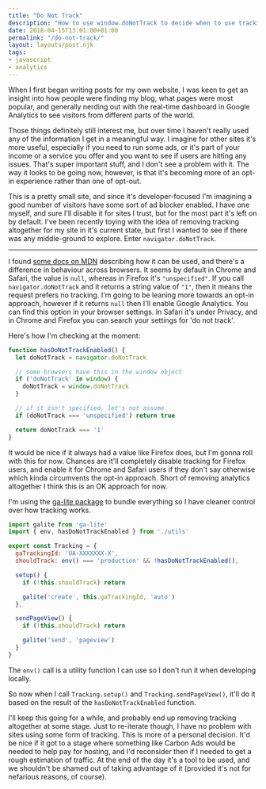 ```yaml
---
title: "Do Not Track"
description: "How to use window.doNotTrack to decide when to use tracking."
date: 2018-04-15T13:01:00+01:00
permalink: "/do-not-track/"
layout: layouts/post.njk
tags:
- javascript
- analytics
---
```


When I first began writing posts for my own website, I was keen to get an insight into how people were finding my blog, what pages were most popular, and generally nerding out with the real-time dashboard in Google Analytics to see visitors from different parts of the world.

Those things definitely still interest me, but over time I haven't really used any of the information I get in a meaningful way. I imagine for other sites it's more useful, especially if you need to run some ads, or it's part of your income or a service you offer and you want to see if users are hitting any issues. That's super important stuff, and I don't see a problem with it. The way it looks to be going now, however, is that it's becoming more of an opt-in experience rather than one of opt-out.

This is a pretty small site, and since it's developer-focused I'm imagining a good number of visitors have some sort of ad blocker enabled. I have one myself, and sure I'll disable it for sites I trust, but for the most part it's left on by default. I've been recently toying with the idea of removing tracking altogether for my site in it's current state, but first I wanted to see if there was any middle-ground to explore. Enter `navigator.doNotTrack`.

---

I found [some docs on MDN](https://developer.mozilla.org/en-US/docs/Web/API/Navigator/doNotTrack) describing how it can be used, and there's a difference in behaviour across browsers. It seems by default in Chrome and Safari, the value is `null`, whereas in Firefox it's `"unspecified"`. If you call `navigator.doNotTrack` and it returns a string value of `"1"`, then it means the request prefers no tracking. I'm going to be leaning more towards an opt-in approach, however if it returns `null` then I'll enable Google Analytics. You can find this option in your browser settings. In Safari it's under Privacy, and in Chrome and Firefox you can search your settings for 'do not track'.

Here's how I'm checking at the moment:

``` js
function hasDoNotTrackEnabled() {
  let doNotTrack = navigator.doNotTrack

  // some browsers have this in the window object
  if ('doNotTrack' in window) {
    doNotTrack = window.doNotTrack
  }

  // if it isn't specified, let's not assume
  if (doNotTrack === 'unspecified') return true

  return doNotTrack === '1'
}
```

It would be nice if it always had a value like Firefox does, but I'm gonna roll with this for now. Chances are it'll completely disable tracking for Firefox users, and enable it for Chrome and Safari users if they don't say otherwise which kinda circumvents the opt-in approach. Short of removing analytics altogether I think this is an OK approach for now.

I'm using the [ga-lite package](https://www.npmjs.com/package/ga-lite) to bundle everything so I have cleaner control over how tracking works.


``` js
import galite from 'ga-lite'
import { env, hasDoNotTrackEnabled } from './utils'

export const Tracking = {
  gaTrackingId: 'UA-XXXXXXX-X',
  shouldTrack: env() === 'production' && !hasDoNotTrackEnabled(),

  setup() {
    if (!this.shouldTrack) return

    galite('create', this.gaTrackingId, 'auto')
  },

  sendPageView() {
    if (!this.shouldTrack) return

    galite('send', 'pageview')
  }
}
```

The `env()` call is a utility function I can use so I don't run it when developing locally.

So now when I call `Tracking.setup()` and `Tracking.sendPageView()`, it'll do it based on the result of the `hasDoNotTrackEnabled` function.

I'll keep this going for a while, and probably end up removing tracking altogether at some stage. Just to re-iterate though, I have no problem with sites using some form of tracking. This is more of a personal decision. It'd be nice if it got to a stage where something like Carbon Ads would be needed to help pay for hosting, and I'd reconsider then if I needed to get a rough estimation of traffic. At the end of the day it's a tool to be used, and we shouldn't be shamed out of taking advantage of it (provided it's not for nefarious reasons, of course).
